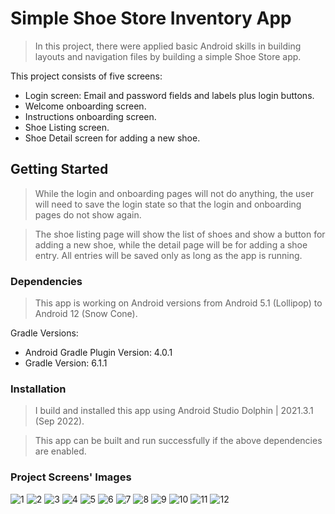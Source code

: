 # Simple Shoe Store Inventory App

> In this project, there were applied basic Android skills in building layouts and navigation files by building a simple Shoe Store app.

This project consists of five screens:
 - Login screen: Email and password fields and labels plus login buttons.
 - Welcome onboarding screen.
 - Instructions onboarding screen.
 - Shoe Listing screen.
 - Shoe Detail screen for adding a new shoe.

## Getting Started

> While the login and onboarding pages will not do anything, the user will need to save the login state so that the login and onboarding pages do not show again.

> The shoe listing page will show the list of shoes and show a button for adding a new shoe, while the detail page will be for adding a shoe entry. All entries will be saved only as long as the app is running.

### Dependencies

> This app is working on Android versions from Android 5.1 (Lollipop) to Android 12 (Snow Cone).

Gradle Versions:
 - Android Gradle Plugin Version: 4.0.1
 - Gradle Version: 6.1.1

### Installation

> I build and installed this app using Android Studio Dolphin | 2021.3.1 (Sep 2022).

> This app can be built and run successfully if the above dependencies are enabled.

### Project Screens' Images

![1](https://user-images.githubusercontent.com/57845885/226121955-194b530e-bbf1-4d10-9fe9-f7f3b8db30e4.png)
![2](https://user-images.githubusercontent.com/57845885/226121982-7717aa9c-288c-4dc8-9687-afaf1b0c23f0.png)
![3](https://user-images.githubusercontent.com/57845885/226121988-75ca83ec-38d8-43e8-812b-cd06fd56d669.png)
![4](https://user-images.githubusercontent.com/57845885/226121993-65b96e43-05e9-49bd-9a19-d21679dae365.png)
![5](https://user-images.githubusercontent.com/57845885/226121997-673ac5d0-5b46-4aa6-b091-64abca242f82.png)
![6](https://user-images.githubusercontent.com/57845885/226122005-40344606-f7bd-407d-8b62-163997f475c2.png)
![7](https://user-images.githubusercontent.com/57845885/226122011-83dfad6b-20fe-417e-aa23-04c52ac6b23e.png)
![8](https://user-images.githubusercontent.com/57845885/226122014-fec605dc-0a1a-4d34-9167-ecbeec38b838.png)
![9](https://user-images.githubusercontent.com/57845885/226122018-425f1561-4686-4a6b-ac34-cf7d4bf8963d.png)
![10](https://user-images.githubusercontent.com/57845885/226122021-5e6a305c-b3ed-470f-865a-2323a67c294b.png)
![11](https://user-images.githubusercontent.com/57845885/226122026-0347eafd-84b1-477f-9067-07e22d894311.png)
![12](https://user-images.githubusercontent.com/57845885/226122031-1920f8f8-ac21-4b2d-a2ee-408ab75e5ebb.png)
